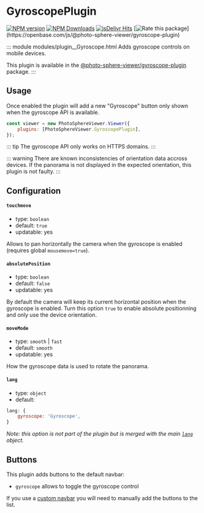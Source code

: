 # GyroscopePlugin

[![NPM version](https://img.shields.io/npm/v/@photo-sphere-viewer/gyroscope-plugin?logo=npm)](https://www.npmjs.com/package/@photo-sphere-viewer/gyroscope-plugin)
[![NPM Downloads](https://img.shields.io/npm/dm/@photo-sphere-viewer/gyroscope-plugin?color=f86036&label=npm&logo=npm)](https://www.npmjs.com/package/@photo-sphere-viewer/gyroscope-plugin)
[![jsDelivr Hits](https://img.shields.io/jsdelivr/npm/hm/@photo-sphere-viewer/gyroscope-plugin?color=%23f86036&logo=jsdelivr)](https://www.jsdelivr.com/package/npm/@photo-sphere-viewer/gyroscope-plugin)
[![Rate this package](https://badges.openbase.com/js/rating/@photo-sphere-viewer/gyroscope-plugin.svg?)](https://openbase.com/js/@photo-sphere-viewer/gyroscope-plugin)

::: module modules/plugin__Gyroscope.html
Adds gyroscope controls on mobile devices.

This plugin is available in the [@photo-sphere-viewer/gyroscope-plugin](https://www.npmjs.com/package/@photo-sphere-viewer/gyroscope-plugin) package.
:::

## Usage

Once enabled the plugin will add a new "Gyroscope" button only shown when the gyroscope API is available.

```js
const viewer = new PhotoSphereViewer.Viewer({
    plugins: [PhotoSphereViewer.GyroscopePlugin],
});
```

::: tip
The gyroscope API only works on HTTPS domains.
:::

::: warning
There are known inconsistencies of orientation data accross devices. If the panorama is not displayed in the expected orientation, this plugin is not faulty.
:::

## Configuration

#### `touchmove`

-   type: `boolean`
-   default: `true`
-   updatable: yes

Allows to pan horizontally the camera when the gyroscope is enabled (requires global `mousemove=true`).

#### `absolutePosition`

-   type: `boolean`
-   default: `false`
-   updatable: yes

By default the camera will keep its current horizontal position when the gyroscope is enabled. Turn this option `true` to enable absolute positionning and only use the device orientation.

#### `moveMode`

-   type: `smooth` | `fast`
-   default: `smooth`
-   updatable: yes

How the gyroscope data is used to rotate the panorama.

#### `lang`

-   type: `object`
-   default:

```js
lang: {
    gyroscope: 'Gyroscope',
}
```

_Note: this option is not part of the plugin but is merged with the main [`lang`](../guide/config.md#lang) object._

## Buttons

This plugin adds buttons to the default navbar:

-   `gyroscope` allows to toggle the gyroscope control

If you use a [custom navbar](../guide/navbar.md) you will need to manually add the buttons to the list.
